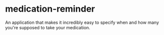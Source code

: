# medication-reminder
An application that makes it incredibly easy to specify when and how many you're supposed to take your medication. 
